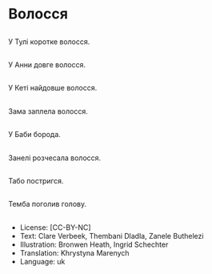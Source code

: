 # Волосся

##
У Тулі коротке волосся.

##
У Анни довге волосся.

##
У Кеті найдовше волосся.

##
Зама заплела волосся.

##
У Баби борода.

##
Занелі розчесала волосся.

##
Табо постригся.

##
Темба поголив голову.

##
* License: [CC-BY-NC]
* Text: Clare Verbeek, Thembani Dladla, Zanele Buthelezi
* Illustration: Bronwen Heath, Ingrid Schechter
* Translation: Khrystyna Marenych
* Language: uk

